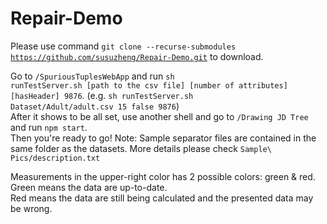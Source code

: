 # Repair-Demo

Please use command <code>git clone --recurse-submodules https://github.com/susuzheng/Repair-Demo.git</code> to download.

Go to <code>/SpuriousTuplesWebApp</code> and run <code>sh runTestServer.sh [path to the csv file] [number of attributes] [hasHeader] 9876</code>. (e.g. <code>sh runTestServer.sh Dataset/Adult/adult.csv 15 false 9876</code>)<br />
After it shows to be all set, use another shell and go to <code>/Drawing JD Tree</code> and run <code>npm start</code>.<br />
Then you're ready to go!
Note: Sample separator files are contained in the same folder as the datasets. More details please check <code>Sample\ Pics/description.txt</code>

Measurements in the upper-right color has 2 possible colors: green & red.<br />
Green means the data are up-to-date.<br />
Red means the data are still being calculated and the presented data may be wrong.<br />
